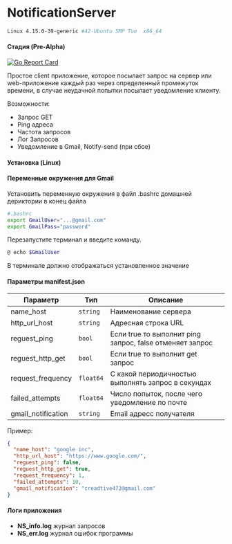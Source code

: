 # NotificationServer
```sh
Linux 4.15.0-39-generic #42-Ubuntu SMP Tue  x86_64
```

#### Стадия (Pre-Alpha)
[![Go Report Card](https://goreportcard.com/badge/github.com/stepanger/NotificationServer)](https://goreportcard.com/report/github.com/stepanger/NotificationServer)

Простое client приложение, которое посылает запрос на сервер или web-приложение каждый раз через определенный промежуток времени, в случае неудачной попытки посылает уведомление клиенту.

Возможности:
- Запрос GET
- Ping адреса
- Частота запросов
- Лог Запросов
- Уведомление в Gmail, Notify-send (при сбое)

#### Установка (Linux)
#### Переменные окружения для Gmail
Установить переменную окружения в файл .bashrc домашней дериктории
в конец файла
```sh
#.bashrc
export GmailUser="...@gmail.com"
export GmailPass="password"
```
Перезапустите терминал и введите команду.

```sh
@ echo $GmailUser
```
В терминале должно отображаться установленное значение

#### Параметры manifest.json

| Параметр         |Тип       |Описание |
|------------------|----------|-------- |
|name_host         | `string` |Наименование сервера |
|http_url_host     | `string` |Адресная строка URL |
|reguest_ping      | `bool`   |Если true то выполнит ping запрос, false отменяет запрос  |
|reguest_http_get  | `bool`   |Если true то выполнит get запрос |
|request_frequency | `float64`|С какой периодичностью выполнять запрос в секундах |
|failed_attempts   | `float64`|Число попыток, после чего уведомление по почте |
|gmail_notification| `string` |Email адресс получателя  |

Пример:
```json
{
  "name_host": "google inc",
  "http_url_host": "https://www.google.com/",
  "reguest_ping": false,
  "reguest_http_get": true,
  "request_frequency": 1,
  "failed_attempts": 10,
  "gmail_notification": "creadtive472@gmail.com"
}
```
#### Логи приложения
- **NS_info.log** журнал запросов
- **NS_err.log** журнал ошибок программы
